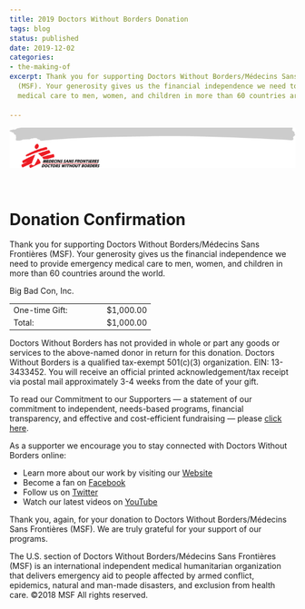 ```yaml
---
title: 2019 Doctors Without Borders Donation
tags: blog
status: published
date: 2019-12-02
categories:
- the-making-of
excerpt: Thank you for supporting Doctors Without Borders/Médecins Sans Frontières
  (MSF). Your generosity gives us the financial independence we need to provide emergency
  medical care to men, women, and children in more than 60 countries around the world.

---
```

[![](/images/header_email.png)](http://www.doctorswithoutborders.org/)

 

# Donation Confirmation

Thank you for supporting Doctors Without Borders/Médecins Sans Frontières (MSF). Your generosity gives us the financial independence we need to provide emergency medical care to men, women, and children in more than 60 countries around the world.

Big Bad Con, Inc.

<table border="0" width="626" cellspacing="0" cellpadding="0"><tbody><tr><td>One-time Gift:</td><td align="right" width="126">$1,000.00</td></tr><tr><td>Total:</td><td align="right">$1,000.00</td></tr></tbody></table>

Doctors Without Borders has not provided in whole or part any goods or services to the above-named donor in return for this donation. Doctors Without Borders is a qualified tax-exempt 501(c)(3) organization. EIN: 13-3433452. You will receive an official printed acknowledgement/tax receipt via postal mail approximately 3-4 weeks from the date of your gift.

To read our Commitment to our Supporters — a statement of our commitment to independent, needs-based programs, financial transparency, and effective and cost-efficient fundraising — please [click here](http://www.doctorswithoutborders.org/support-us/commitment-to-our-supporters).

As a supporter we encourage you to stay connected with Doctors Without Borders online:

- Learn more about our work by visiting our [Website](http://www.doctorswithoutborders.org/)
- Become a fan on [Facebook](http://www.facebook.com/msf.english)
- Follow us on [Twitter](http://www.twitter.com/msf_usa)
- Watch our latest videos on [YouTube](http://www.youtube.com/msf)

Thank you, again, for your donation to Doctors Without Borders/Médecins Sans Frontières (MSF). We are truly grateful for your support of our programs.

The U.S. section of Doctors Without Borders/Médecins Sans Frontières (MSF) is an international independent medical humanitarian organization that delivers emergency aid to people affected by armed conflict, epidemics, natural and man-made disasters, and exclusion from health care. ©2018 MSF All rights reserved.
